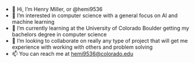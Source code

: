 - 👋 Hi, I’m Henry Miller, or @hemi9536
- 👀 I’m interested in computer science with a general focus on AI and machine learning
- 🌱 I’m currently learning at the University of Colorado Boulder getting my bachelors degree in computer science
- 💞️ I’m looking to collaborate on really any type of project that will get me experience with working with others and problem solving
- 📫 You can reach me at hemi9536@colorado.edu

<!---
hemi9536/hemi9536 is a ✨ special ✨ repository because its `README.md` (this file) appears on your GitHub profile.
You can click the Preview link to take a look at your changes.
--->
